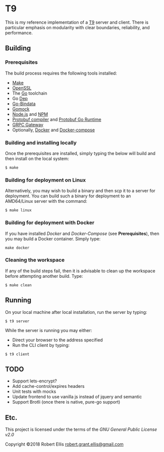 # T9

This is my reference implementation of a [T9](https://en.wikipedia.org/wiki/T9_\(predictive_text\)) server and client. There is particular emphasis on modularity with clear boundaries, reliability, and performance.

## Building

### Prerequisites

The build process requires the following tools installed:

* [Make](https://www.gnu.org/software/make/)
* [OpenSSL](https://www.openssl.org/)
* The [Go](https://golang.org/) toolchain
* Go [Dep](https://github.com/golang/dep)
* [Go-Bindata](https://github.com/jteeuwen/go-bindata)
* [Gomock](https://github.com/golang/mock)
* [Node.js](https://nodejs.org/en/) and [NPM](https://www.npmjs.com/)
* [Protobuf compiler](https://github.com/google/protobuf/blob/master/README.md#protocol-compiler-installation) and [Protobuf Go Runtime](https://github.com/golang/protobuf)
* [GRPC Gateway](https://github.com/grpc-ecosystem/grpc-gateway)
* Optionally, [Docker](https://www.docker.com/) and [Docker-compose](https://docs.docker.com/compose/)

### Building and installing locally

Once the prerequisites are installed, simply typing the below will build and then install on the local system:

```shell
$ make
```

### Building for deployment on Linux

Alternatively, you may wish to build a binary and then scp it to a server for deployment. You can build such a binary for deployment to an AMD64/Linux server with the command:

```shell
$ make linux
```

### Building for deployment with Docker

If you have installed *Docker* and *Docker-Compose* (see **Prerequisites**), then you may build a Docker container. Simply type:

```shell
make docker
```

### Cleaning the workspace

If any of the build steps fail, then it is advisable to clean up the workspace before attempting another build. Type:

```shell
$ make clean
```

## Running

On your local machine after local installation, run the server by typing:

```shell
$ t9 server
```

While the server is running you may either:
* Direct your browser to the address specified
* Run the CLI client by typing:

```shell
$ t9 client
```

## TODO

* Support lets-encrypt?
* Add cache-control/expires headers
* Unit tests with mocks
* Update frontend to use vanilla js instead of jquery and semantic
* Support Brotli (once there is native, pure-go support)

## Etc.

This project is licensed under the terms of the *GNU General Public License v2.0*

Copyright ©2018 Robert Ellis <robert.grant.ellis@gmail.com>
